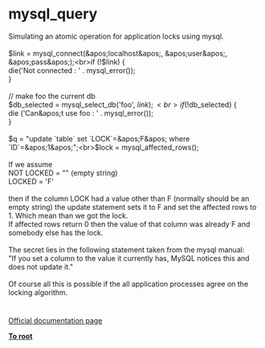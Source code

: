 # mysql_query



Simulating an atomic operation for application locks using mysql.<br><br>$link = mysql_connect(&apos;localhost&apos;, &apos;user&apos;, &apos;pass&apos;);<br>if (!$link) {<br>    die(&apos;Not connected : &apos; . mysql_error());<br>}<br><br>// make foo the current db<br>$db_selected = mysql_select_db(&apos;foo&apos;, $link);<br>if (!$db_selected) {<br>    die (&apos;Can\&apos;t use foo : &apos; . mysql_error());<br>}<br><br>$q = "update `table` set `LOCK`=&apos;F&apos; where `ID`=&apos;1&apos;";<br>$lock = mysql_affected_rows();<br><br>If we assume<br>     NOT LOCKED = "" (empty string)<br>     LOCKED = &apos;F&apos;<br><br>then if the column LOCK had a value other than F (normally should be an empty string) the update statement sets it to F and set the affected rows to 1. Which mean than we got the lock.<br>If affected rows return 0 then the value of that column was already F and somebody else has the lock.<br><br>The secret lies in the following statement taken from the mysql manual:<br>"If you set a column to the value it currently has, MySQL notices this and does not update it."<br><br>Of course all this is possible if the all application processes agree on the locking algorithm.  

#

[Official documentation page](https://www.php.net/manual/en/function.mysql-query.php)

**[To root](/README.md)**